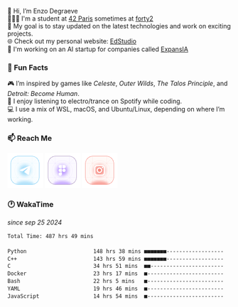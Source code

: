 👋 Hi, I’m Enzo Degraeve <br>
👨🏻‍🎓 I'm a student at [42 Paris](http://42.fr) sometimes at [forty2](https://42.fr/le-campus-de-paris/forty2/)<br>
🌱 My goal is to stay updated on the latest technologies and work on exciting projects.<br>
🌐 Check out my personal website: [EdStudio](https://edstudio.fr/)<br>
🤖 I'm working on an AI startup for companies called [ExpansIA](https://expansia.ai/)

### 🌟 Fun Facts
🎮 I’m inspired by games like *Celeste*, *Outer Wilds*, *The Talos Principle*, and *Detroit: Become Human*.<br>
🎵 I enjoy listening to electro/trance on Spotify while coding.<br>
💻 I use a mix of WSL, macOS, and Ubuntu/Linux, depending on where I’m working.

### 📫 Reach Me
[<img src="assets/telegram.png"/>](https://t.me/enzodeg40)
[<img src="assets/figma.png"/>](https://www.figma.com/@enzodeg40)
[<img src="assets/instagram.png"/>](https://www.instagram.com/henzolab/)

<!---
EnzoDeg40/EnzoDeg40 is a ✨ special ✨ repository because its `README.md` (this file) appears on your GitHub profile.
You can click the Preview link to take a look at your changes.
--->

### 🕐 WakaTime
*since sep 25 2024*

<!--START_SECTION:waka-->

```txt
Total Time: 487 hrs 49 mins

Python                     148 hrs 38 mins ■■■■■■■------------------   29.46 %
C++                        143 hrs 59 mins ■■■■■■■------------------   28.54 %
C                          34 hrs 51 mins  ■■-----------------------   06.91 %
Docker                     23 hrs 17 mins  ■------------------------   04.62 %
Bash                       22 hrs 5 mins   ■------------------------   04.38 %
YAML                       19 hrs 46 mins  ■------------------------   03.92 %
JavaScript                 14 hrs 54 mins  ■------------------------   02.95 %
```

<!--END_SECTION:waka-->
